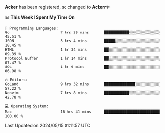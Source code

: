 **Acker** has been registered, so changed to **Ackerr✨**

<!--START_SECTION:waka-->
📊 **This Week I Spent My Time On** 

```text
💬 Programming Languages: 
Go                       7 hrs 35 mins       ███████████░░░░░░░░░░░░░░   45.51 % 
JSON                     3 hrs 4 mins        █████░░░░░░░░░░░░░░░░░░░░   18.45 % 
HTML                     1 hr 34 mins        ██░░░░░░░░░░░░░░░░░░░░░░░   09.39 % 
Protocol Buffer          1 hr 14 mins        ██░░░░░░░░░░░░░░░░░░░░░░░   07.47 % 
SQL                      1 hr 9 mins         ██░░░░░░░░░░░░░░░░░░░░░░░   06.98 % 

🔥 Editors: 
GoLand                   9 hrs 32 mins       ██████████████░░░░░░░░░░░   57.22 % 
Neovim                   7 hrs 8 mins        ███████████░░░░░░░░░░░░░░   42.78 % 

💻 Operating System: 
Mac                      16 hrs 41 mins      █████████████████████████   100.00 % 
```


 Last Updated on 2024/05/15 01:11:57 UTC
<!--END_SECTION:waka-->
